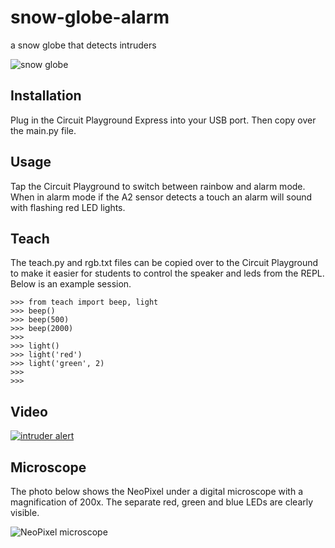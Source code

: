 # snow-globe-alarm
a snow globe that detects intruders


![snow globe](https://user-images.githubusercontent.com/3801994/38782300-e093ab0c-40f9-11e8-926f-66f29d3467af.jpg)

## Installation
Plug in the Circuit Playground Express into your USB port. Then copy over the main.py file.


## Usage
Tap the Circuit Playground to switch between rainbow and alarm mode. When in alarm mode if the A2 sensor detects a 
touch an alarm will sound with flashing red LED lights.


## Teach
The teach.py and rgb.txt files can be copied over to the Circuit Playground to make it easier for students to control
the speaker and leds from the REPL. Below is an example session.

```
>>> from teach import beep, light
>>> beep()
>>> beep(500)
>>> beep(2000)
>>> 
>>> light()
>>> light('red')
>>> light('green', 2)
>>> 
>>> 

```


## Video
[![intruder alert](http://img.youtube.com/vi/brG66K89dW0/0.jpg)](http://www.youtube.com/watch?v=brG66K89dW0)


## Microscope
The photo below shows the NeoPixel under a digital microscope with a magnification of 200x. The separate red, green and 
blue LEDs are clearly visible.

![NeoPixel microscope](https://user-images.githubusercontent.com/3801994/38782400-82a3b5d0-40fb-11e8-976f-27e3399da4cf.jpg)


